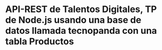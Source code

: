 # API-REST de Talentos Digitales, TP de Node.js usando una base de datos llamada tecnopanda con una tabla Productos
